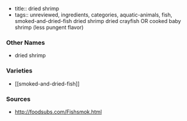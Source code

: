- title:: dried shrimp
- tags:: unreviewed, ingredients, categories, aquatic-animals, fish, smoked-and-dried-fish
dried shrimp dried crayfish OR cooked baby shrimp (less pungent flavor)

### Other Names

* dried shrimp

### Varieties

* [[smoked-and-dried-fish]]

### Sources
* http://foodsubs.com/Fishsmok.html
